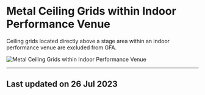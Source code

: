 # Metal Ceiling Grids within Indoor Performance Venue

Ceiling grids located directly above a stage area within an indoor performance venue are excluded from GFA.

![Metal Ceiling Grids within Indoor Performance Venue](https://www.ura.gov.sg/-/media/Corporate/Guidelines/Development-control/GFA/GFA-65-Metal-Ceiling-Grids-within-indoor-pref-venue.jpg?h=818&w=1000)

---

## Last updated on 26 Jul 2023
